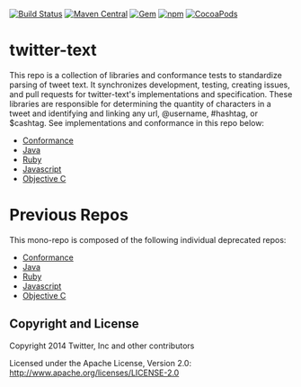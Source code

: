 [![Build Status](https://img.shields.io/travis/twitter/twitter-text/master.svg)](https://travis-ci.org/twitter/twitter-text) [![Maven Central](https://img.shields.io/maven-central/v/com.twitter/twitter-text.svg)](http://search.maven.org/#search%7Cgav%7C1%7Cg%3A%22com.twitter%22%20AND%20a%3A%22twitter-text%22) [![Gem](https://img.shields.io/gem/v/twitter-text.svg)](https://rubygems.org/gems/twitter-text) [![npm](https://img.shields.io/npm/v/twitter-text.svg)](https://www.npmjs.com/package/twitter-text) [![CocoaPods](https://img.shields.io/cocoapods/v/twitter-text-objc.svg)](http://cocoapods.org/?q=twitter-text-objc)

twitter-text
============

This repo is a collection of libraries and conformance tests to standardize parsing of tweet text. It synchronizes development, testing, creating issues, and pull requests for twitter-text's implementations and specification. These libraries are responsible for determining the quantity of characters in a tweet and identifying and linking any url, @username, #hashtag, or $cashtag. See implementations and conformance in this repo below:

* [Conformance](conformance)
* [Java](java)
* [Ruby](rb)
* [Javascript](js)
* [Objective C](objc)


Previous Repos
==============

This mono-repo is composed of the following individual deprecated repos:

* [Conformance](https://github.com/twitter/twitter-text-conformance)
* [Java](https://github.com/twitter/twitter-text-java)
* [Ruby](https://github.com/twitter/twitter-text-rb)
* [Javascript](https://github.com/twitter/twitter-text-js)
* [Objective C](https://github.com/twitter/twitter-text-objc)

    
## Copyright and License

Copyright 2014 Twitter, Inc and other contributors

Licensed under the Apache License, Version 2.0: http://www.apache.org/licenses/LICENSE-2.0
